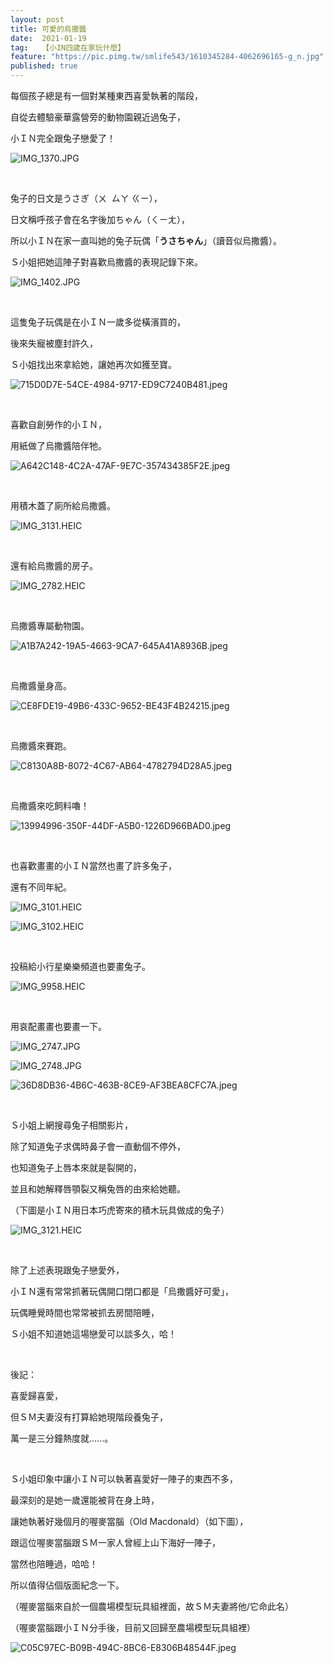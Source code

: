 ```yaml
---
layout: post
title: 可愛的烏撒醬
date:  2021-01-19
tag:   【小IN四歲在家玩什麼】
feature: "https://pic.pimg.tw/smlife543/1610345284-4062696165-g_n.jpg"
published: true 
---
```

<p>每個孩子總是有一個對某種東西喜愛執著的階段，</p>

<p>自從去體驗豪華露營旁的動物園親近過兔子，</p>

<p>小ＩＮ完全跟兔子戀愛了！</p>

<p><img alt="IMG_1370.JPG" src="https://pic.pimg.tw/smlife543/1610345284-4062696165-g_n.jpg" title="IMG_1370.JPG"></p>

<p>&nbsp;</p>

<p>兔子的日文是うさぎ（ㄨ&nbsp; ㄙㄚ ㄍㄧ），</p>

<p>日文稱呼孩子會在名字後加ちゃん（ㄑㄧㄤ），</p>

<p>所以小ＩＮ在家一直叫她的兔子玩偶「<strong>うさちゃん</strong>」（讀音似烏撒醬）。</p>

<p>Ｓ小姐把她這陣子對喜歡烏撒醬的表現記錄下來。</p>

<p><img alt="IMG_1402.JPG" src="https://pic.pimg.tw/smlife543/1610345362-852165828-g_n.jpg" title="IMG_1402.JPG"></p>

<p>&nbsp;</p>

<p>這隻兔子玩偶是在小ＩＮ一歲多從橫濱買的，</p>

<p>後來失寵被塵封許久，</p>

<p>Ｓ小姐找出來拿給她，讓她再次如獲至寶。</p>

<p><img alt="715D0D7E-54CE-4984-9717-ED9C7240B481.jpeg" src="https://pic.pimg.tw/smlife543/1611060487-2881265651-g_n.jpg" title="715D0D7E-54CE-4984-9717-ED9C7240B481.jpeg"></p>

<p>&nbsp;</p>

<p>喜歡自創勞作的小ＩＮ，</p>

<p>用紙做了烏撒醬陪伴牠。</p>

<p><img alt="A642C148-4C2A-47AF-9E7C-357434385F2E.jpeg" src="https://pic.pimg.tw/smlife543/1611060487-3179896678-g_n.jpg" title="A642C148-4C2A-47AF-9E7C-357434385F2E.jpeg"></p>

<p>&nbsp;</p>

<p>用積木蓋了廁所給烏撒醬。</p>

<p><img alt="IMG_3131.HEIC" src="https://pic.pimg.tw/smlife543/1610345589-3782796035-g_n.jpg" title="IMG_3131.HEIC"></p>

<p>&nbsp;</p>

<p>還有給烏撒醬的房子。</p>

<p><img alt="IMG_2782.HEIC" src="https://pic.pimg.tw/smlife543/1610345886-1363641493-g_n.jpg" title="IMG_2782.HEIC"></p>

<p>&nbsp;</p>

<p>烏撒醬專屬動物園。</p>

<p><img alt="A1B7A242-19A5-4663-9CA7-645A41A8936B.jpeg" src="https://pic.pimg.tw/smlife543/1611059849-1484503360-g_n.jpg" title="A1B7A242-19A5-4663-9CA7-645A41A8936B.jpeg"></p>

<p>&nbsp;</p>

<p>烏撒醬量身高。</p>

<p><img alt="CE8FDE19-49B6-433C-9652-BE43F4B24215.jpeg" src="https://pic.pimg.tw/smlife543/1611498860-2409965414-g_n.jpg" title="CE8FDE19-49B6-433C-9652-BE43F4B24215.jpeg"></p>

<p>&nbsp;</p>

<p>烏撒醬來賽跑。</p>

<p><img alt="C8130A8B-8072-4C67-AB64-4782794D28A5.jpeg" src="https://pic.pimg.tw/smlife543/1611498864-2327027380-g_n.jpg" title="C8130A8B-8072-4C67-AB64-4782794D28A5.jpeg"></p>

<p>&nbsp;</p>

<p>烏撒醬來吃飼料嚕！</p>

<p><img alt="13994996-350F-44DF-A5B0-1226D966BAD0.jpeg" src="https://pic.pimg.tw/smlife543/1611498862-368256286-g_n.jpg" title="13994996-350F-44DF-A5B0-1226D966BAD0.jpeg"></p>

<p>&nbsp;</p>

<p>也喜歡畫畫的小ＩＮ當然也畫了許多兔子，</p>

<p>還有不同年紀。</p>

<p><img alt="IMG_3101.HEIC" src="https://pic.pimg.tw/smlife543/1610345509-687687159-g_n.jpg" title="IMG_3101.HEIC"></p>

<p><img alt="IMG_3102.HEIC" src="https://pic.pimg.tw/smlife543/1610345533-495061693-g_n.jpg" title="IMG_3102.HEIC"></p>

<p>&nbsp;</p>

<p>投稿給小行星樂樂頻道也要畫兔子。</p>

<p><img alt="IMG_9958.HEIC" src="https://pic.pimg.tw/smlife543/1610345870-1678464592-g_n.jpg" title="IMG_9958.HEIC"></p>

<p>&nbsp;</p>

<p>用哀配畫畫也要畫一下。</p>

<p><img alt="IMG_2747.JPG" src="https://pic.pimg.tw/smlife543/1610345241-312991443-g_n.jpg" title="IMG_2747.JPG"></p>

<p><img alt="IMG_2748.JPG" src="https://pic.pimg.tw/smlife543/1610345246-2894879915-g_n.jpg" title="IMG_2748.JPG"></p>

<p><img alt="36D8DB36-4B6C-463B-8CE9-AF3BEA8CFC7A.jpeg" src="https://pic.pimg.tw/smlife543/1611059843-2841391389-g_n.jpg" title="36D8DB36-4B6C-463B-8CE9-AF3BEA8CFC7A.jpeg"></p>

<p>&nbsp;</p>

<p>Ｓ小姐上網搜尋兔子相關影片，</p>

<p>除了知道兔子求偶時鼻子會一直動個不停外，</p>

<p>也知道兔子上唇本來就是裂開的，</p>

<p>並且和她解釋唇顎裂又稱兔唇的由來給她聽。</p>

<p>（下圖是小ＩＮ用日本巧虎寄來的積木玩具做成的兔子）</p>

<p><img alt="IMG_3121.HEIC" src="https://pic.pimg.tw/smlife543/1610345553-470184939-g_n.jpg" title="IMG_3121.HEIC"></p>

<p>&nbsp;</p>

<p>除了上述表現跟兔子戀愛外，</p>

<p>小ＩＮ還有常常抓著玩偶開口閉口都是「烏撒醬好可愛」，</p>

<p>玩偶睡覺時間也常常被抓去房間陪睡，</p>

<p>Ｓ小姐不知道她這場戀愛可以談多久，哈！</p>

<p>&nbsp;</p>

<p>後記：</p>

<p>喜愛歸喜愛，</p>

<p>但ＳＭ夫妻沒有打算給她現階段養兔子，</p>

<p>萬一是三分鐘熱度就......。</p>

<p>&nbsp;</p>

<p>Ｓ小姐印象中讓小ＩＮ可以執著喜愛好一陣子的東西不多，</p>

<p>最深刻的是她一歲還能被背在身上時，</p>

<p>讓她執著好幾個月的喔麥當腦（Old Macdonald）（如下圖），</p>

<p>跟這位喔麥當腦跟ＳＭ一家人曾經上山下海好一陣子，</p>

<p>當然也陪睡過，哈哈！</p>

<p>所以值得佔個版面紀念一下。</p>

<p>（喔麥當腦來自於一個農場模型玩具組裡面，故ＳＭ夫妻將他/它命此名）</p>

<p>（喔麥當腦跟小ＩＮ分手後，目前又回歸至農場模型玩具組裡）</p>

<p><img alt="C05C97EC-B09B-494C-8BC6-E8306B48544F.jpeg" src="https://pic.pimg.tw/smlife543/1611062465-746577868-g_n.jpg" title="C05C97EC-B09B-494C-8BC6-E8306B48544F.jpeg"></p>

<p>&nbsp;</p>

